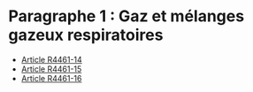 # Paragraphe 1 : Gaz et mélanges gazeux respiratoires &#13;
&#13;


* [Article R4461-14](./LEGIARTI000023414546.md)
* [Article R4461-15](./LEGIARTI000023414548.md)
* [Article R4461-16](./LEGIARTI000023414550.md)
